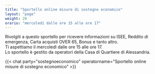 ```yaml
---
title: "Sportello online misure di sostegno economico"
layout: "page"
weight: 20
orario: "mercoledì dalle ore 15 alle ore 17"
---
```


Rivolgiti a questo sportello per ricevere informazioni su ISEE, Reddito di emergenza, Carta acquisti OVER 65, Bonus e tanto altro.  
Ti aspettiamo il mercoledì dalle ore 15 alle ore 17.  
Lo sportello è gestito da operatori della Casa di Quartiere di Alessandria.

{{< chat party="sostegnoeconomico" operatorname="Sportello online misure di sostegno economico" >}}
